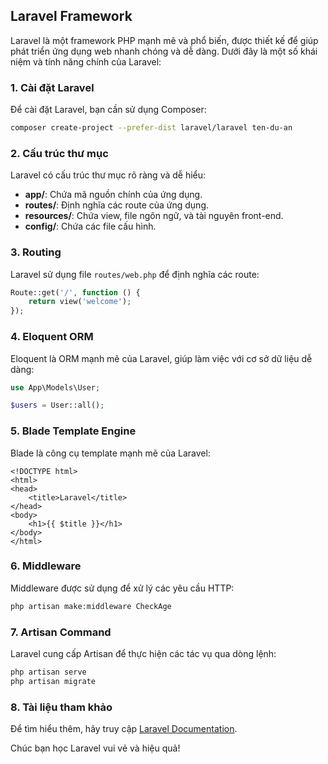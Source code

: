 ## Laravel Framework

Laravel là một framework PHP mạnh mẽ và phổ biến, được thiết kế để giúp phát triển ứng dụng web nhanh chóng và dễ dàng. Dưới đây là một số khái niệm và tính năng chính của Laravel:

### 1. Cài đặt Laravel
Để cài đặt Laravel, bạn cần sử dụng Composer:
```bash
composer create-project --prefer-dist laravel/laravel ten-du-an
```

### 2. Cấu trúc thư mục
Laravel có cấu trúc thư mục rõ ràng và dễ hiểu:
- **app/**: Chứa mã nguồn chính của ứng dụng.
- **routes/**: Định nghĩa các route của ứng dụng.
- **resources/**: Chứa view, file ngôn ngữ, và tài nguyên front-end.
- **config/**: Chứa các file cấu hình.

### 3. Routing
Laravel sử dụng file `routes/web.php` để định nghĩa các route:
```php
Route::get('/', function () {
    return view('welcome');
});
```

### 4. Eloquent ORM
Eloquent là ORM mạnh mẽ của Laravel, giúp làm việc với cơ sở dữ liệu dễ dàng:
```php
use App\Models\User;

$users = User::all();
```

### 5. Blade Template Engine
Blade là công cụ template mạnh mẽ của Laravel:
```blade
<!DOCTYPE html>
<html>
<head>
    <title>Laravel</title>
</head>
<body>
    <h1>{{ $title }}</h1>
</body>
</html>
```

### 6. Middleware
Middleware được sử dụng để xử lý các yêu cầu HTTP:
```php
php artisan make:middleware CheckAge
```

### 7. Artisan Command
Laravel cung cấp Artisan để thực hiện các tác vụ qua dòng lệnh:
```bash
php artisan serve
php artisan migrate
```

### 8. Tài liệu tham khảo
Để tìm hiểu thêm, hãy truy cập [Laravel Documentation](https://laravel.com/docs).

Chúc bạn học Laravel vui vẻ và hiệu quả!
